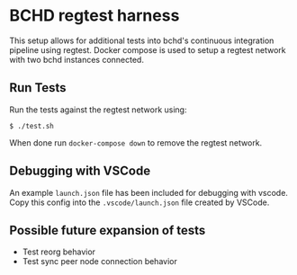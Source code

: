 # BCHD regtest harness

This setup allows for additional tests into bchd's continuous integration pipeline using regtest.  Docker compose is used to setup a regtest network with two bchd instances connected.

## Run Tests

Run the tests against the regtest network using:

```
$ ./test.sh
```

When done run `docker-compose down` to remove the regtest network.

## Debugging with VSCode

An example `launch.json` file has been included for debugging with vscode.  Copy this config into the `.vscode/launch.json` file created by VSCode.

## Possible future expansion of tests

* Test reorg behavior
* Test sync peer node connection behavior
